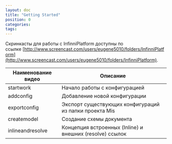 ```yaml
---
layout: doc
title: "Getting Started"
position: 0
categories: 
tags: 
---
```


Скринкасты для работы с InfinniPlatform доступны по ссылке [http://www.screencast.com/users/eugene5010/folders/InfinniPlatform](http://www.screencast.com/users/eugene5010/folders/InfinniPlatform).

|Наименование видео|Описание|
|------------------|--------|
|startwork|Начало работы с конфигурацией|
|addconfig|Добавление новой конфигурации|
|exportconfig|Экспорт существующих конфигураций из папки проекта Mis|
|createmodel|Создание схемы документа|
|inlineandresolve|Концепция встроенных (Inline) и внешних (resolve) ссылок|
